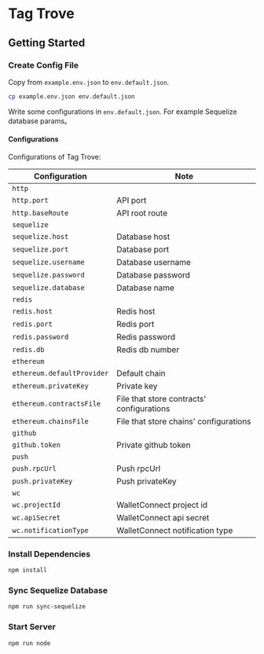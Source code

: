 # Tag Trove

## Getting Started

### Create Config File

Copy from `example.env.json` to `env.default.json`.

```bash
cp example.env.json env.default.json
```

Write some configurations in `env.default.json`. For example Sequelize database params。

#### Configurations

Configurations of Tag Trove:

| Configuration | Note |
| --- | --- |
| `http` |  |
| `http.port` | API port |
| `http.baseRoute` | API root route |
| `sequelize` |  |
| `sequelize.host` | Database host |
| `sequelize.port` | Database port |
| `sequelize.username` | Database username |
| `sequelize.password` | Database password |
| `sequelize.database` | Database name |
| `redis` |  |
| `redis.host` | Redis host |
| `redis.port` | Redis port |
| `redis.password` | Redis password |
| `redis.db` | Redis db number |
| `ethereum` |  |
| `ethereum.defaultProvider` | Default chain |
| `ethereum.privateKey` | Private key |
| `ethereum.contractsFile` | File that store contracts' configurations |
| `ethereum.chainsFile` | File that store chains' configurations |
| `github` |  |
| `github.token` | Private github token |
| `push` |  |
| `push.rpcUrl` | Push rpcUrl |
| `push.privateKey` | Push privateKey |
| `wc` |  |
| `wc.projectId` | WalletConnect project id |
| `wc.apiSecret` | WalletConnect api secret |
| `wc.notificationType` | WalletConnect notification type |

### Install Dependencies

```bash
npm install
```

### Sync Sequelize Database

```bash
npm run sync-sequelize
```

### Start Server

```bash
npm run node
```
